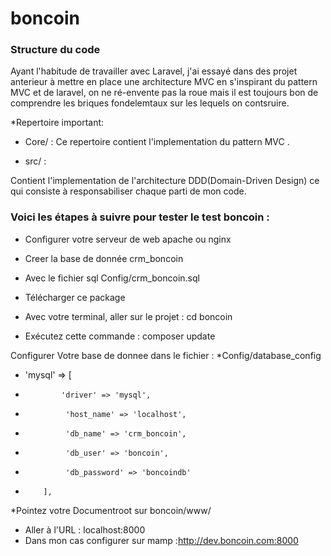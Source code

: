 # boncoin

### Structure du code 

Ayant l'habitude de travailler avec Laravel, j'ai essayé dans des projet anterieur à
mettre en place une architecture MVC en s'inspirant du pattern MVC et de laravel,
on ne ré-envente pas la roue mais il est toujours bon de comprendre 
les briques fondelemtaux sur les lequels on contsruire.

*Repertoire important:

* Core/ :
Ce repertoire contient l'implementation du pattern MVC .

* src/ :

Contient l'implementation de l'architecture DDD(Domain-Driven Design) ce qui consiste à
responsabiliser chaque parti de mon code.

 
### Voici les étapes à suivre pour tester le test boncoin :

* Configurer votre serveur de web apache ou nginx

* Creer la base de donnée crm_boncoin

* Avec le fichier sql Config/crm_boncoin.sql




* Télécharger ce package
* Avec votre terminal, aller sur le projet : cd boncoin
* Exécutez cette commande :  composer update

Configurer Votre base de donnee dans le fichier :
*Config/database_config

* 'mysql' => [
*             'driver' => 'mysql',
*              'host_name' => 'localhost',
*              'db_name' => 'crm_boncoin',
*              'db_user' => 'boncoin',
*              'db_password' => 'boncoindb'
*         ],
*Pointez votre Documentroot sur boncoin/www/
* Aller à l'URL : localhost:8000
* Dans mon cas configurer sur mamp :http://dev.boncoin.com:8000